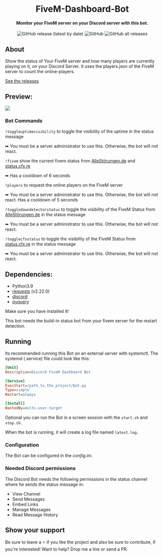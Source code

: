 <div align="center">
  <p>
    <h1>
      FiveM-Dashboard-Bot
    </h1>
    <h4>Monitor your FiveM server on your Discord server with this bot.</h4>
    <img alt="GitHub release (latest by date)" src="https://img.shields.io/github/v/release/Commandserver/FiveM-Dashboard-Bot">
    <img alt="GitHub" src="https://img.shields.io/github/license/Commandserver/FiveM-Dashboard-Bot">
    <img alt="GitHub all releases" src="https://img.shields.io/github/downloads/Commandserver/FiveM-Dashboard-Bot/total">
  </p>
</div>

## About

Show the status of Your FiveM server and how many players are currently playing on it, on your Discord Server.
It uses the players.json of the FiveM server to count the online-players.

[See the releases](https://github.com/Commandserver/FiveM-Dashboard-Bot/releases)

## Preview:

![](https://user-images.githubusercontent.com/44061123/165137815-6acaf05d-99ce-4701-a6a4-ed6a3ed1dc71.png)

### Bot Commands

`!toggleuptimevisibility` to toggle the visibility of the uptime in the status message 

➥ You must be a server administrator to use this. Otherwise, the bot will not react.

`!fivem` show the current fivem status from [AlleStörungen.de](https://allestörungen.de/stoerung/fivem/) and [status.cfx.re](https://status.cfx.re/)

➥ Has a cooldown of 6 seconds

`!players` to request the online players on the FiveM server

➥ You must be a server administrator to use this. Otherwise, the bot will not react. Has a cooldown of 5 seconds

`!toggledowndetectorstatus` to toggle the visibility of the FiveM Status from [AlleStörungen.de](https://allestörungen.de/stoerung/fivem/) in the status message 

➥ You must be a server administrator to use this. Otherwise, the bot will not react.

`!togglecfxstatus` to toggle the visibility of the FiveM Status from [status.cfx.re](https://status.cfx.re/api/v2/status.json) in the status message 

➥ You must be a server administrator to use this. Otherwise, the bot will not react.

## Dependencies:

- Python3.9
- [requests](https://pypi.org/project/requests/) (v2.22.0)
- [discord](https://pypi.org/project/discord.py/)
- [pyquery](https://pypi.org/project/pyquery/)

Make sure you have installed it!

This bot needs the build-in status bot from your fivem server for the restart detection.

## Running

Its recommended running this Bot on an external server with systemctl.
The systemd (.service) file could look like this:

```ini
[Unit]
Description=Discord FiveM Dashboard Bot

[Service]
ExecStart=/path_to_the_project/bot.py
Type=simple
Restart=always

[Install]
WantedBy=multi-user.target
```

Optional you can run the Bot in a screen session with the `start.sh` and `stop.sh`.

When the bot is running, it will create a log file named `latest.log`.

### Configuration

The Bot can be configured in the <i>config.ini</i>.

### Needed Discord permissions

The Discord Bot needs the following permissions in the status channel where he sends the status message in:

- View Channel
- Send Messages
- Embed Links
- Manage Messages
- Read Message History

## Show your support

Be sure to leave a ⭐️ if you like the project and also be sure to contribute, if you're interested! Want to help? Drop me a line or send a PR.